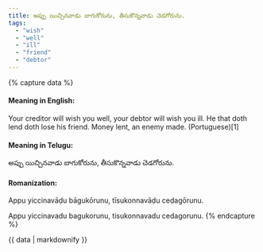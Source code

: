 ```yaml
---
title: అప్పు యిచ్చినవాడు బాగుకోరును, తీసుకొన్నవాడు చెడగోరును.
tags:
  - "wish"
  - "well"
  - "ill"
  - "friend"
  - "debtor"
---
```


{% capture data %}
#### Meaning in English:
Your creditor will wish you well, your debtor will wish you ill.
He that doth lend doth lose his friend.
Money lent, an enemy made. (Portuguese)[1]

#### Meaning in Telugu:
అప్పు యిచ్చినవాడు బాగుకోరును, తీసుకొన్నవాడు చెడగోరును.

#### Romanization:
Appu yiccinavāḍu bāgukōrunu, tīsukonnavāḍu ceḍagōrunu.

Appu yiccinavadu bagukorunu, tisukonnavadu cedagorunu.
{% endcapture %}

{{ data | markdownify }}

